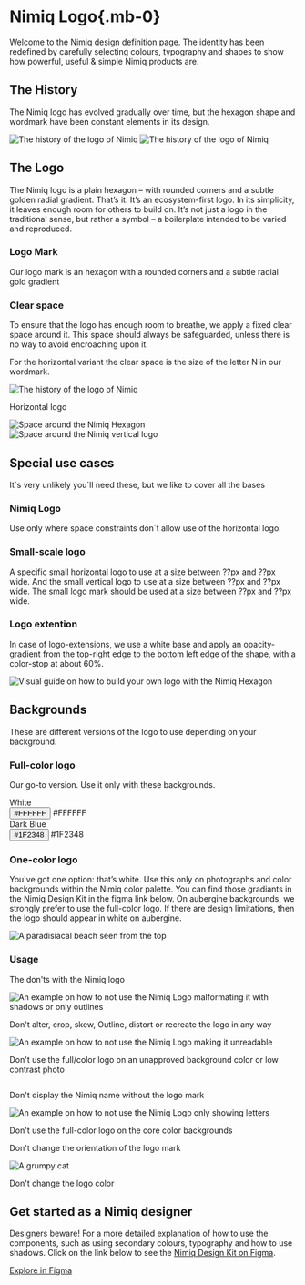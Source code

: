 <script setup lang="ts">
import DesignKitItem from '../../../.vitepress/theme/components/DesignKitItem.vue'
import Tags from '../../../.vitepress/theme/components/Tags.vue'
import { useDark, useClipboard } from '@vueuse/core'

const isDark = useDark()

const { copy: copyToClipboard, copied, isSupported: copyIsSupported } = useClipboard({ copiedDuring: 3000 })
</script>

# Nimiq Logo{.mb-0}

Welcome to the Nimiq design definition page. The identity has been redefined by carefully selecting colours, typography and shapes to show how powerful, useful & simple Nimiq products are.

<Tags mt-24 class="raw" :tags="['Nimiq Brand Kit']" />

## The History

The Nimiq logo has evolved gradually over time, but the hexagon shape and wordmark have been constant elements in its design.

<div border-base mt-24 rounded-6 py-32>
<img src="/assets/images/build/ui/design-kit/logo/nimiq-logo-history-dark.png" alt="The history of the logo of Nimiq" v-if="isDark" />

<img src="/assets/images/build/ui/design-kit/logo/nimiq-logo-history-light.png" alt="The history of the logo of Nimiq" v-else />
</div>

## The Logo

The Nimiq logo is a plain hexagon – with rounded corners and a subtle golden radial gradient. That’s it. It’s an ecosystem-first logo. In its simplicity, it leaves enough room for others to build on. It’s not just a logo in the traditional sense, but rather a symbol – a boilerplate intended to be varied and reproduced.

<div grid="~ cols-1 md:cols-2 gap-32 justify-center" mt-24>

  <DesignKitItem label="Light horizontal variant" logo="i-nimiq:logos-nimiq-vertical" :size="96"/>

  <DesignKitItem label="Light Horizontal variant" logo="i-nimiq:logos-nimiq-horizontal" :size="128"/>

  <DesignKitItem label="Dark vertical variant" logo="i-nimiq:logos-nimiq-white-vertical" dark :size="96"/>

  <DesignKitItem label="Dark horizontal variant" logo="i-nimiq:logos-nimiq-white-horizontal" dark :size="128"/>

</div>

<div grid="~ cols-1 md:cols-2 gap-32" mt-64>
  <div md-pb-64>

  ### Logo Mark

  Our logo mark is an hexagon with a rounded corners and a subtle radial gold gradient

  </div>

  <DesignKitItem label="Gold hexagon" logo="i-nimiq:logos-nimiq" :size="96"/>
</div>

### Clear space

To ensure that the logo has enough room to breathe, we apply a fixed clear space around it. This space  should always be safeguarded, unless there is no way to avoid encroaching upon it.

For the horizontal variant the clear space is the size of the letter N in our wordmark.

<img mb-12 ml-0 border-base rounded-6 bg-white src="/assets/images/build/ui/design-kit/logo/nimiq-with-n.png" alt="The history of the logo of Nimiq" />

Horizontal logo

<div grid="~ rows-[215px_215px] md:rows-[215px] md:cols-2 gap-32" class="raw" mt-24>

<div flex="~ justify-center" border-base rounded-6 bg-white>
  <img src="/assets/images/build/ui/design-kit/logo/nimiq-hexagon-spacing-1.png" alt="Space around the Nimiq Hexagon" />
</div>

<div flex="~ justify-center" border-base rounded-6 bg-white>
  <img src="/assets/images/build/ui/design-kit/logo/nimiq-hexagon-spacing-2.png" alt="Space around the Nimiq vertical logo"  />
</div>

</div>

## Special use cases

It´s very unlikely you´ll need these, but we like to cover all the bases

### Nimiq Logo

Use only where space constraints don´t allow use of the horizontal logo.

### Small-scale logo

A specific small horizontal logo to use at a size between ??px and ??px wide. And the small vertical logo to use at a size between ??px and ??px wide.  The small logo mark should be used at a size between ??px and ??px wide.

### Logo extention

 In case of logo-extensions, we use a white base and apply an opacity-gradient from the top-right edge to the bottom left edge of the shape, with a color-stop at about 60%.

<div border-base mt-24 rounded-6 py="8 md:32">
<img max-w-520 mx-auto px-48 my="16 md:0" src="/assets/images/build/ui/design-kit/logo/build-your-nim-logo.png" alt="Visual guide on how to build your own logo with the Nimiq Hexagon" />
</div>

## Backgrounds

These are different versions of the logo to use depending on your background.

### Full-color logo

Our go-to version. Use it only with these backgrounds.

<div grid="~ rows-[215px_215px] md:rows-[215px] md:cols-2 gap-32" class="raw" mt-24>

<div flex="~ justify-center items-center" border-base rounded-6 bg-white relative>
  <div i-nimiq:logos-nimiq-horizontal text-128 />
  <div text-neutral-700 absolute inset-x-16 bottom-16 flex="~ justify-between" lh-none>
    <span>White</span>
    <div>
      <Toast v-if="copyIsSupported" v-model="copied" title="Copied to clipboard!" category="success">
        <button @click="copyToClipboard('#FFFFFF')">#FFFFFF</button>
      </Toast>
      <span v-else>#FFFFFF</span>
    </div>
  </div>
</div>

<div flex="~ justify-center items-center" border-base rounded-6 bg-gradient-neutral relative>
  <div i-nimiq:logos-nimiq-white-horizontal text-128 />
  <div text-neutral-600 absolute inset-x-16 bottom-16 flex="~ justify-between" lh-none>
    <span>Dark Blue</span>
    <div>
      <Toast v-if="copyIsSupported" v-model="copied" title="Copied to clipboard!" category="success">
        <button @click="copyToClipboard('#1F2348')">#1F2348</button>
      </Toast>
      <span v-else>#1F2348</span>
    </div>
  </div>
</div>

</div>

### One-color logo

You've got one option: that’s white. Use this only on photographs and color backgrounds within the Nimiq color palette. You can find those gradiants in the Nimig Design Kit in the figma link below. On aubergine backgrounds, we strongly prefer to use the full-color logo. If there are design limitations, then the logo should appear in white on aubergine.

<div grid="~ cols-2 md:cols-3 gap-16 justify-center" mt-24 class="raw">

<div flex="~ justify-center items-center" border-subtle rounded-6 relative aspect-square>
  <div i-nimiq:logos-nimiq-horizontal-mono text="128 white" z-1 />
  <img src="/assets/images/build/ui/design-kit/logo/island.png" alt="A paradisiacal beach seen from the top" rounded-6 border-subtle-light absolute inset-0 aspect-square />
</div>

<div flex="~ justify-center items-center" border-subtle rounded-6 relative aspect-square bg="#EC991C">
  <div i-nimiq:logos-nimiq-horizontal-mono text="128 white" z-1 />
</div>

<div flex="~ justify-center items-center" border-subtle rounded-6 relative aspect-square bg-gradient-red>
  <div i-nimiq:logos-nimiq-horizontal-mono text="128 white" z-1 />
</div>

<div flex="~ justify-center items-center" border-subtle rounded-6 relative aspect-square bg-gradient-orange>
  <div i-nimiq:logos-nimiq-horizontal-mono text="128 white" z-1 />
</div>

<div flex="~ justify-center items-center" border-subtle rounded-6 relative aspect-square bg-gradient-blue>
  <div i-nimiq:logos-nimiq-horizontal-mono text="128 white" z-1 />
</div>

<div flex="~ justify-center items-center" border-subtle rounded-6 relative aspect-square bg-gradient-green>
  <div i-nimiq:logos-nimiq-horizontal-mono text="128 white" z-1 />
</div>

</div>

### Usage

The don'ts with the Nimiq logo

<div grid="~ cols-2 md:cols-3 gap-16 justify-center" mt-24 class="raw">

<div>
<div flex="~ justify-center items-center" border-subtle rounded-6 relative aspect-square bg-white>
  <img src="/assets/images/build/ui/design-kit/logo/nonos/nimiq-horizontal-outline-ugly.svg" alt="An example on how to not use the Nimiq Logo malformating it with shadows or only outlines" rounded-6  />
</div>
<div mt-16 flex="~ gap-8">
  <div bg-gradient-red h-14 w-14 p-3 mt-4 rounded-full>
    <div class="i-nimiq:cross-bold" text="8 white" />
  </div>
  <p text="neutral-900 14 pretty">Don't alter, crop, skew, Outline, distort or recreate the logo in any way</p>
</div>
</div>

<div>
<div flex="~ justify-center items-center" border-subtle rounded-6 relative aspect-square>
  <div i-nimiq:logos-nimiq-horizontal text-128 z-1 />
  <img src="/assets/images/build/ui/design-kit/logo/nonos/grumpy-cat.png" alt="An example on how to not use the Nimiq Logo making it unreadable" rounded-6 absolute inset-0 aspect-square />
</div>
<div mt-16 flex="~ gap-8">
  <div bg-gradient-red h-14 w-14 p-3 mt-4 rounded-full>
    <div class="i-nimiq:cross-bold" text="8 white" />
  </div>
  <p text="neutral-900 14 pretty">Don't use the full/color logo on an unapproved background color or low contrast photo</p>
</div>
</div>

<div>
<div flex="~ justify-center items-center" border-subtle rounded-6 relative aspect-square bg-white >
  <img src="/assets/images/build/ui/design-kit/logo/nonos/nimiq-only-letters.svg" alt="" rounded-6 />
</div>
<div mt-16 flex="~ gap-8">
  <div bg-gradient-red h-14 w-14 p-3 mt-4 rounded-full>
    <div class="i-nimiq:cross-bold" text="8 white" />
  </div>
  <p text="neutral-900 14 pretty">Don't display the Nimiq name without the logo mark</p>
</div>
</div>

<div>
<div flex="~ justify-center items-center" border-subtle rounded-6 relative aspect-square bg="#EC991C">
  <img src="/assets/images/build/ui/design-kit/logo/nonos/nimiq-only-letters.svg" alt="An example on how to not use the Nimiq Logo only showing letters" rounded-6 ml-24 />
</div>
<div mt-16 flex="~ gap-8">
  <div bg-gradient-red h-14 w-14 p-3 mt-4 rounded-full>
    <div class="i-nimiq:cross-bold" text="8 white" />
  </div>
  <p text="neutral-900 14 pretty">Don't use the full-color logo on the core color backgrounds</p>
</div>
</div>

<div>
<div flex="~ justify-center items-center" border-base rounded-6 relative aspect-square>
    <div i-nimiq:logos-nimiq text-80 z-1 rotate-69 />
</div>
<div mt-16 flex="~ gap-8">
  <div bg-gradient-red h-14 w-14 p-3 mt-4 rounded-full>
    <div class="i-nimiq:cross-bold" text="8 white" />
  </div>
  <p text="neutral-900 14 pretty">Don't change the orientation of the logo mark</p>
</div>
</div>

<div>
<div flex="~ justify-center items-center" border-base rounded-6 relative aspect-square bg-white>
  <img src="/assets/images/build/ui/design-kit/logo/nonos/nimiq-blue.svg" alt="A grumpy cat" rounded-6 />
</div>
<div mt-16 flex="~ gap-8">
  <div bg-gradient-red h-14 w-14 p-3 mt-4 rounded-full>
    <div class="i-nimiq:cross-bold" text="8 white" />
  </div>
  <p text="neutral-900 14 pretty">Don't change the logo color</p>
</div>
</div>

</div>

<!-- ### Icon

<div flex="~ gap-32 justify-center wrap" mt-64>
<DesignKitItem label="Hexagon" logo="i-nimiq:logos-nimiq" size="64"/>
</div>

## Color Palette

While a dark ultramarine embodies trust and reliability, a pale gold conveys value and warmth.

## Muli

Our typeface needs to convey our extraordinary commitment to simplicity, while remaining unique and recognisable. At the same time: Ensure the universality and open source nature of everything we do.

1. They recommend using [Bunny Fonts](https://fonts.bunny.net/family/mulish), a privacy friendly Google font provider.
2. You can also install them locally using `fontsource`:

::: code-group

```npm
npm i @fontsource/mulish
```
```yarn
yarn add @fontsource/mulish
```
```pnpm
pnpm add @fontsource/mulish
```

:::

## Fira Code

The Fira Code font is used for code snippets and can be downloaded from [Bunny Fonts](https://fonts.bunny.net/family/fira-code). -->

## Get started as a Nimiq designer

Designers beware! For a more detailed explanation of how to use the components, such as using secondary colours, typography and how to use shadows. Click on the link below to see the [Nimiq Design Kit on Figma](https://www.figma.com/file/GU6cdS85S2v13QcdzW9v8Tav/NIMIQ-Style-Guide-(Oct-18)?type=design&mode=design&t=SugAiJEQEMPp2f4x-0).

  <a href="https://www.figma.com/file/GU6cdS85S2v13QcdzW9v8Tav/NIMIQ-Style-Guide-(Oct-18)?type=design&mode=design&t=SugAiJEQEMPp2f4x-0" target="_blank" class="raw arrow" mt-16 pill bg-blue-400 text-blue="!">Explore in Figma</a>
